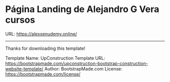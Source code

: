 # Página Landing de Alejandro G Vera cursos

URL: https://alexxenudemy.online/

---------------------------------------------------------------------------------
Thanks for downloading this template!

Template Name: UpConstruction
Template URL: https://bootstrapmade.com/upconstruction-bootstrap-construction-website-template/
Author: BootstrapMade.com
License: https://bootstrapmade.com/license/
